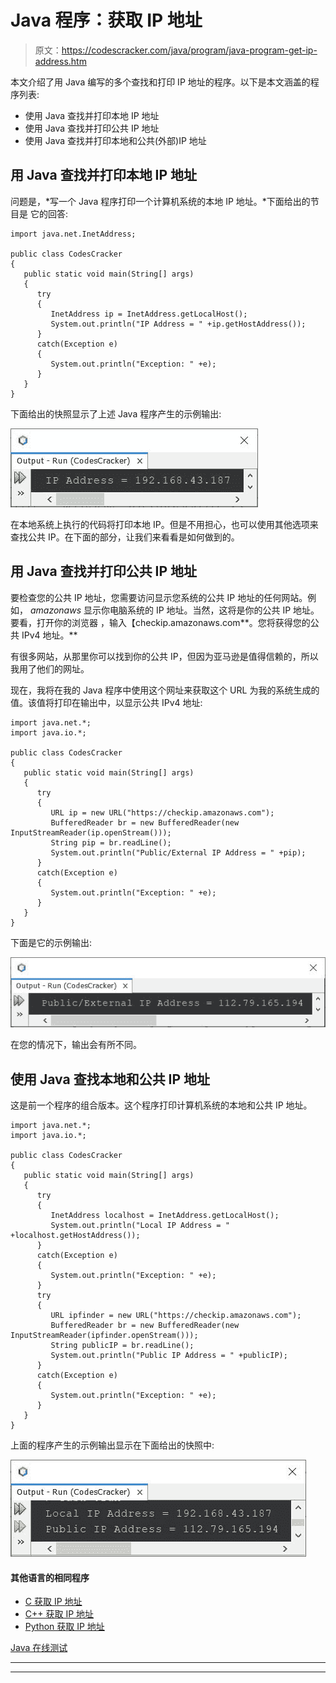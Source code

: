 # Java 程序：获取 IP 地址

> 原文：<https://codescracker.com/java/program/java-program-get-ip-address.htm>

本文介绍了用 Java 编写的多个查找和打印 IP 地址的程序。以下是本文涵盖的程序列表:

*   使用 Java 查找并打印本地 IP 地址
*   使用 Java 查找并打印公共 IP 地址
*   使用 Java 查找并打印本地和公共(外部)IP 地址

## 用 Java 查找并打印本地 IP 地址

问题是，*写一个 Java 程序打印一个计算机系统的本地 IP 地址。*下面给出的节目是 它的回答:

```
import java.net.InetAddress;

public class CodesCracker
{
   public static void main(String[] args)
   {
      try
      {
         InetAddress ip = InetAddress.getLocalHost();
         System.out.println("IP Address = " +ip.getHostAddress());
      }
      catch(Exception e)
      {
         System.out.println("Exception: " +e);
      }
   }
}
```

下面给出的快照显示了上述 Java 程序产生的示例输出:

![java find print ip address](img/b07d41c1308e59c9cb11450f4fab35f9.png)

在本地系统上执行的代码将打印本地 IP。但是不用担心，也可以使用其他选项来查找公共 IP。在下面的部分，让我们来看看是如何做到的。

## 用 Java 查找并打印公共 IP 地址

要检查您的公共 IP 地址，您需要访问显示您系统的公共 IP 地址的任何网站。例如， *amazonaws* 显示你电脑系统的 IP 地址。当然，这将是你的公共 IP 地址。要看，打开你的浏览器 ，输入【checkip.amazonaws.com**。您将获得您的公共 IPv4 地址。**

有很多网站，从那里你可以找到你的公共 IP，但因为亚马逊是值得信赖的，所以我用了他们的网址。

现在，我将在我的 Java 程序中使用这个网址来获取这个 URL 为我的系统生成的值。该值将打印在输出中，以显示公共 IPv4 地址:

```
import java.net.*;
import java.io.*;

public class CodesCracker
{
   public static void main(String[] args)
   {
      try
      {
         URL ip = new URL("https://checkip.amazonaws.com");
         BufferedReader br = new BufferedReader(new InputStreamReader(ip.openStream()));
         String pip = br.readLine();
         System.out.println("Public/External IP Address = " +pip);
      }
      catch(Exception e)
      {
         System.out.println("Exception: " +e);
      }
   }
}
```

下面是它的示例输出:

![java find print public external ip address](img/577c1ac7640c025b69c89a4f6cb70607.png)

在您的情况下，输出会有所不同。

## 使用 Java 查找本地和公共 IP 地址

这是前一个程序的组合版本。这个程序打印计算机系统的本地和公共 IP 地址。

```
import java.net.*;
import java.io.*;

public class CodesCracker
{
   public static void main(String[] args)
   {
      try
      {
         InetAddress localhost = InetAddress.getLocalHost();
         System.out.println("Local IP Address = " +localhost.getHostAddress());
      }
      catch(Exception e)
      {
         System.out.println("Exception: " +e);
      }
      try
      {
         URL ipfinder = new URL("https://checkip.amazonaws.com");
         BufferedReader br = new BufferedReader(new InputStreamReader(ipfinder.openStream()));
         String publicIP = br.readLine();
         System.out.println("Public IP Address = " +publicIP);
      }
      catch(Exception e)
      {
         System.out.println("Exception: " +e);
      }
   }
}
```

上面的程序产生的示例输出显示在下面给出的快照中:

![java find local public ip address](img/37d92563e25b1e4323d20a1f593a962c.png)

#### 其他语言的相同程序

*   [C 获取 IP 地址](/c/program/c-program-get-ip-address.htm)
*   [C++ 获取 IP 地址](/cpp/program/cpp-program-get-ip-address.htm)
*   [Python 获取 IP 地址](/python/program/python-program-get-ip-address.htm)

[Java 在线测试](/exam/showtest.php?subid=1)

* * *

* * *